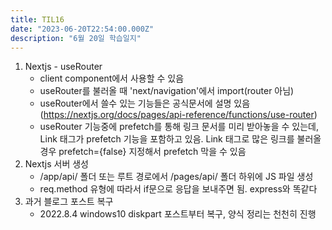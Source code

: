 ```yaml
---
title: TIL16
date: "2023-06-20T22:54:00.000Z"
description: "6월 20일 학습일지"
---
```

1. Nextjs - useRouter    
    - client component에서 사용할 수 있음    
    - useRouter를 불러올 때 'next/navigation'에서 import(router 아님)    
    - useRouter에서 쓸수 있는 기능들은 공식문서에 설명 있음(https://nextjs.org/docs/pages/api-reference/functions/use-router)    
    - useRouter 기능중에 prefetch를 통해 링크 문서를 미리 받아놓을 수 있는데, Link 태그가 prefetch 기능을 포함하고 있음. Link 태그로 많은 링크를 불러올 경우 prefetch={false} 지정해서 prefetch 막을 수 있음    
2. Nextjs 서버 생성    
    - /app/api/ 폴더 또는 루트 경로에서 /pages/api/ 폴더 하위에 JS 파일 생성    
    - req.method 유형에 따라서 if문으로 응답을 보내주면 됨. express와 똑같다    
3. 과거 블로그 포스트 복구    
    - 2022.8.4 windows10 diskpart 포스트부터 복구, 양식 정리는 천천히 진행